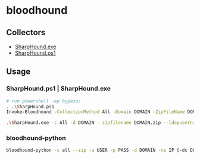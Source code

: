 # bloodhound

## Collectors

* [SharpHound.exe](https://github.com/BloodHoundAD/BloodHound/blob/master/Collectors/SharpHound.exe)
* [SharpHound.ps1](https://github.com/BloodHoundAD/BloodHound/blob/master/Collectors/SharpHound.ps1)

## Usage

### SharpHound.ps1 | SharpHound.exe

```bash
# run powershell -ep bypass;
. .\SharpHound.ps1
Invoke-Bloodhound -CollectionMethod All -Domain DOMAIN -ZipFileName DOMAIN.zip -LDAPUser USER -LDAPPass PASS [-CollectAllProperties]

.\SharpHound.exe -c All -d DOMAIN --zipfilename DOMAIN.zip --ldapusername USER --ldappassword PASS [--collectallproperties]
```

### bloodhound-python

```bash
bloodhound-python -c all --zip -u USER -p PASS -d DOMAIN -ns IP [-dc DOMAIN_CONTROLLER] [-gc GLOBAL_CATALOG_IP]
```